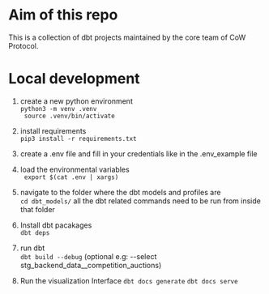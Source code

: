 # Aim of this repo
This is a collection of dbt projects maintained by the core team of CoW Protocol.

# Local development
1. create a new python environment  
    ``` python3 -m venv .venv ```  
    ``` source .venv/bin/activate```

2. install requirements  
    ```pip3 install -r requirements.txt```

3. create a .env file and fill in your credentials like in the .env_example file  

4. load the environmental variables  
   ``` export $(cat .env | xargs)```

5. navigate to the folder where the dbt models and profiles are  
    ```cd dbt_models/```
    all the dbt related commands need to be run from inside that folder

6. Install dbt pacakages  
    ```dbt deps```
    
7. run dbt   
   ``` dbt build --debug ``` (optional e.g: --select stg_backend_data__competition_auctions)

8. Run the visualization Interface
   ``` dbt docs generate ```
   ``` dbt docs serve ```
   
